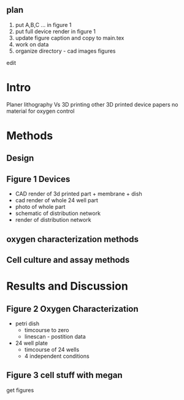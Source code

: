 plan
----
1. put A,B,C ... in figure 1 
2. put full device render in figure 1
3. update figure caption and copy to main.tex
3. work on data
4. organize directory - cad images figures

edit 


Intro
===
Planer lithography Vs 3D printing
other 3D printed device papers
no material for oxygen control

Methods
===

Design
------
 

Figure 1 Devices
---------------------

* CAD render of 3d printed part + membrane + dish
* cad render of whole 24 well part
* photo of whole part
* schematic of distribution network
* render of distribution network

oxygen characterization methods
------

Cell culture and assay methods
-----

Results and Discussion
===

Figure 2 Oxygen Characterization
-----------
* petri dish
  * timcourse to zero
  * linescan - postition data
* 24 well plate
  * timcourse of 24 wells
  * 4 independent conditions

Figure 3 cell stuff with megan
----------
get figures
